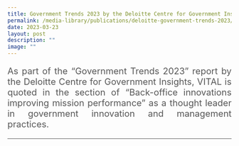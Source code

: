 ```yaml
---
title: Government Trends 2023 by the Deloitte Centre for Government Insights
permalink: /media-library/publications/deloitte-government-trends-2023/
date: 2023-03-23
layout: post
description: ""
image: ""
---
```

<p style="font-size: 20px;color:#585858;text-align:justify;">       
As part of the “Government Trends 2023” report by the&nbsp;Deloitte Centre for Government Insights, VITAL is quoted in the section of “Back-office innovations improving mission performance” as a thought leader in government innovation and management practices.</p>
<hr style="height: 1px; width: 100%; margin:0 auto;line-height:1px;background-color: #585858; border:0 none;">